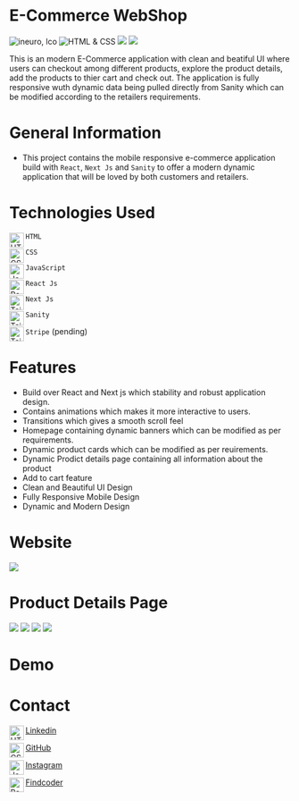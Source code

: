 # E-Commerce WebShop

![ineuro, lco](https://img.shields.io/badge/iNeuron-LCO-blue)
![HTML & CSS](https://img.shields.io/badge/HTML-CSS-green)
![](https://img.shields.io/badge/React%20Js-Next%20Js-brightgreen)
![](https://img.shields.io/badge/-Sanity-yellow)

This is an modern E-Commerce application with clean and beatiful UI where users can checkout among different products, explore the product details, add the products to thier cart and check out. The application is fully responsive wuth dynamic data being pulled directly from Sanity which can be modified according to the retailers requirements.


# General Information

- This project contains the mobile responsive e-commerce application build with `React`, `Next Js` and `Sanity` to offer a modern dynamic application that will be loved by both customers and retailers. 

# Technologies Used

<img align="left" alt="HTML5" width="26px" src="./readmeAssets/html-5.png" /> `HTML`


<img align="left" alt="CSS3" width="26px" src="./readmeAssets/css-3.png" /> `CSS`



<img align="left" alt="JavaScript" width="26px" src="./readmeAssets/javascp1.png" /> `JavaScript`

<img align="left" alt="React Js" width="26px" src="./readmeAssets/logo512.png" /> `React Js`

<img align="left" alt="Tailwind CSS" width="26px" src="./readmeAssets/next-js.png" /> `Next Js`

<img align="left" alt="Tailwind CSS" width="26px" src="./readmeAssets/sanity.webp" /> `Sanity`

<img align="left" alt="Tailwind CSS" width="26px" src="./readmeAssets/stripe.png" /> `Stripe` (pending)

# Features
 - Build over React and Next js which stability and robust application design.
 - Contains animations which makes it more interactive to users.
 - Transitions which gives a smooth scroll feel
 - Homepage containing dynamic banners which can be modified as per requirements.
 - Dynamic product cards which can be modified as per reuirements.
 - Dynamic Prodict details page containing all information about the product
 - Add to cart feature 
 - Clean and Beautiful UI Design
 - Fully Responsive Mobile Design
 - Dynamic and Modern Design

 # Website
 ![](./readmeAssets/fullpage.png)

 # Product Details Page
 ![](./readmeAssets/2.png)
 ![](./readmeAssets/3.png)
 ![](./readmeAssets/4.png)
 ![](./readmeAssets/5.png)

 # Demo

 


 # Contact

 <img align="left" alt="HTML5" width="26px" src="./readmeAssets/linkedin.png" /> [Linkedin](https://www.linkedin.com/in/deepaksingh5219/)


<img align="left" alt="CSS3" width="26px" src="./readmeAssets/github.png" /> [GitHub](https://github.com/deepak-singh5219/)



<img align="left" alt="JavaScript" width="26px" src="./readmeAssets/instagram.png" /> [Instagram](https://www.instagram.com/deepak_singh_5219/)

<img align="left" alt="React Js" width="26px" src="./readmeAssets/findcoder.png" /> [Findcoder](https://www.findcoder.io/u/deepaksingh5219)


